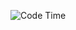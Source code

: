 <!--START_SECTION:waka-->
![Code Time](http://img.shields.io/badge/Code%20Time-20%20hrs%2012%20mins-blue)


<!--END_SECTION:waka-->